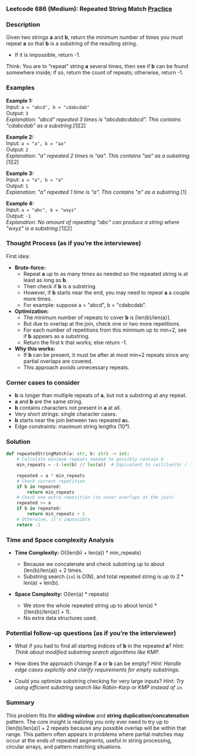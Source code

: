### Leetcode 686 (Medium): Repeated String Match [Practice](https://leetcode.com/problems/repeated-string-match)

### Description  
Given two strings **a** and **b**, return the minimum number of times you must repeat **a** so that **b** is a substring of the resulting string.
- If it is impossible, return -1.

Think: You are to “repeat” string **a** several times, then see if **b** can be found somewhere inside; if so, return the count of repeats; otherwise, return -1.

### Examples  

**Example 1:**  
Input: `a = "abcd", b = "cdabcdab"`  
Output: `3`  
*Explanation: "abcd" repeated 3 times is "abcdabcdabcd". This contains "cdabcdab" as a substring.*[1][2]

**Example 2:**  
Input: `a = "a", b = "aa"`  
Output: `2`  
*Explanation: "a" repeated 2 times is "aa". This contains "aa" as a substring.*[1][2]

**Example 3:**  
Input: `a = "a", b = "a"`  
Output: `1`  
*Explanation: "a" repeated 1 time is "a". This contains "a" as a substring.*[1]

**Example 4:**  
Input: `a = "abc", b = "wxyz"`  
Output: `-1`  
*Explanation: No amount of repeating "abc" can produce a string where "wxyz" is a substring.*[1][2]

### Thought Process (as if you’re the interviewee)  
First idea:  
- **Brute-force:**  
    - Repeat **a** up to as many times as needed so the repeated string is at least as long as **b**.
    - Then check if **b** is a substring.
    - However, if **b** starts near the end, you may need to repeat **a** a couple more times.  
    - For example: suppose a = "abcd", b = "cdabcdab".
- **Optimization:**
    - The minimum number of repeats to cover **b** is ⌈len(b)/len(a)⌉.
    - But due to overlap at the join, check one or two more repetitions.
    - For each number of repetitions from this minimum up to min+2, see if **b** appears as a substring.
    - Return the first k that works; else return -1.  
- **Why this works:**  
    - If **b** can be present, it must be after at most min+2 repeats since any partial overlaps are covered.
    - This approach avoids unnecessary repeats.

### Corner cases to consider  
- **b** is longer than multiple repeats of **a**, but not a substring at any repeat.
- **a** and **b** are the same string.
- **b** contains characters not present in **a** at all.
- Very short strings: single character cases.
- **b** starts near the join between two repeated **a**s.
- Edge constraints: maximum string lengths (10⁴).

### Solution

```python
def repeatedStringMatch(a: str, b: str) -> int:
    # Calculate minimum repeats needed to possibly contain b
    min_repeats = -(-len(b) // len(a))  # Equivalent to ceil(len(b) / len(a))
    
    repeated = a * min_repeats
    # Check current repetition
    if b in repeated:
        return min_repeats
    # Check one extra repetition (to cover overlaps at the join)
    repeated += a
    if b in repeated:
        return min_repeats + 1
    # Otherwise, it's impossible
    return -1
```

### Time and Space complexity Analysis  

- **Time Complexity:** O((len(b) + len(a)) \* min_repeats)  
  - Because we concatenate and check substring up to about (len(b)/len(a)) + 2 times.
  - Substring search (`in`) is O(N), and total repeated string is up to 2 \* len(a) + len(b).

- **Space Complexity:** O(len(a) \* repeats)  
  - We store the whole repeated string up to about len(a) \* (⌈len(b)/len(a)⌉ + 1).
  - No extra data structures used.

### Potential follow-up questions (as if you’re the interviewer)  

- What if you had to find all starting indices of **b** in the repeated **a**?
  *Hint: Think about modified substring search algorithms like KMP.*

- How does the approach change if **a** or **b** can be empty?
  *Hint: Handle edge cases explicitly and clarify requirements for empty substrings.*

- Could you optimize substring checking for very large inputs?
  *Hint: Try using efficient substring search like Rabin-Karp or KMP instead of `in`.*

### Summary
This problem fits the **sliding window** and **string duplication/concatenation** pattern. The core insight is realizing you only ever need to try up to ⌈len(b)/len(a)⌉ + 2 repeats because any possible overlap will be within that range. This pattern often appears in problems where partial matches may occur at the ends of repeated segments, useful in string processing, circular arrays, and pattern matching situations.